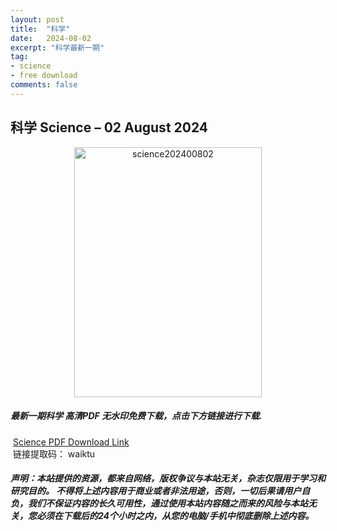 ```yaml
---
layout: post
title:  "科学"
date:   2024-08-02
excerpt: "科学最新一期"
tag:
- science 
- free download
comments: false
---
```


## 科学 Science – 02 August 2024

<div align="center">
<img src="https://i.postimg.cc/3wPsCmmK/Science-Volume-385-Issue-6708-2-August-2024-00.png" alt="science202400802" border="0" width = 300 height = 400 /> 
</div>


 <h5>最新一期科学 高清PDF 无水印免费下载，点击下方链接进行下载. </h5>
 
  <a href="https://wwk.lanzout.com/iRwD726rlb3g">Science PDF Download Link</a>  
  <br/>
  链接提取码： waiktu
 
##### 声明：本站提供的资源，都来自网络，版权争议与本站无关，杂志仅限用于学习和研究目的。 不得将上述内容用于商业或者非法用途，否则，一切后果请用户自负，我们不保证内容的长久可用性，通过使用本站内容随之而来的风险与本站无关，您必须在下载后的24个小时之内，从您的电脑/手机中彻底删除上述内容。

